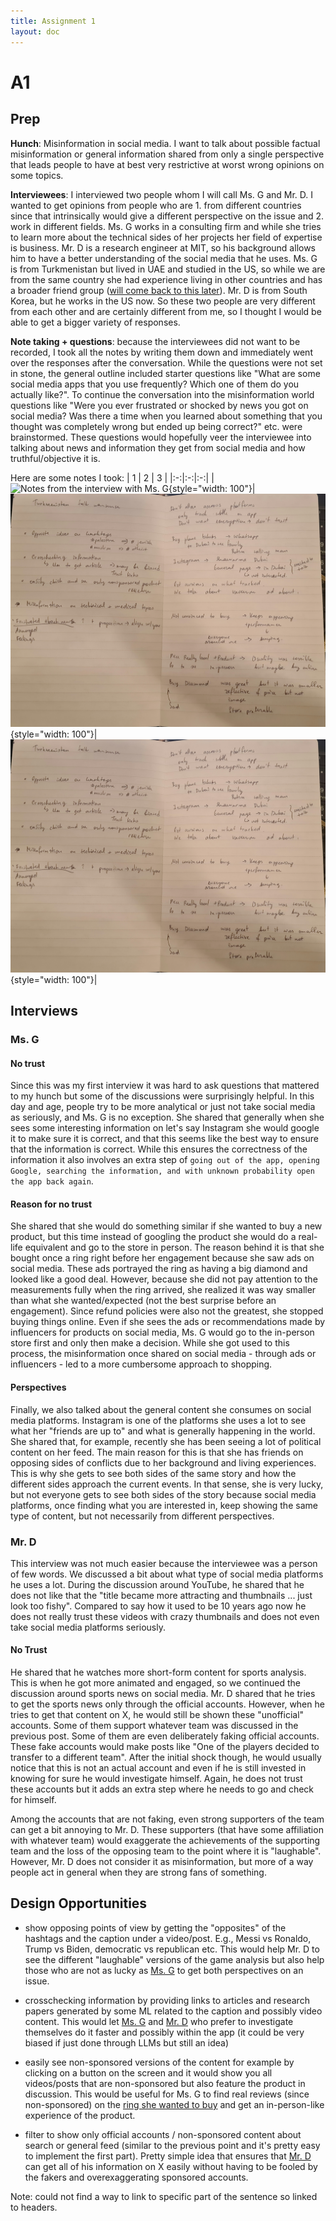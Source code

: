 ```yaml
---
title: Assignment 1
layout: doc
---
```


# A1

## Prep

**Hunch**: Misinformation in social media. I want to talk about possible factual misinformation or general information shared from only a single perspective that leads people to have at best very restrictive at worst wrong opinions on some topics.

**Interviewees**: I interviewed two people whom I will call Ms. G and Mr. D. I wanted to get opinions from people who are 1. from different countries since that intrinsically would give a different perspective on the issue and 2. work in different fields. Ms. G works in a consulting firm and while she tries to learn more about the technical sides of her projects her field of expertise is business. Mr. D is a research engineer at MIT, so his background allows him to have a better understanding of the social media that he uses. Ms. G is from Turkmenistan but lived in UAE and studied in the US, so while we are from the same country she had experience living in other countries and has a broader friend group ([will come back to this later](#perspectives)). Mr. D is from South Korea, but he works in the US now. So these two people are very different from each other and are certainly different from me, so I thought I would be able to get a bigger variety of responses.

**Note taking + questions**: because the interviewees did not want to be recorded, I took all the notes by writing them down and immediately went over the responses after the conversation. While the questions were not set in stone, the general outline included starter questions like "What are some social media apps that you use frequently? Which one of them do you actually like?". To continue the conversation into the misinformation world questions like "Were you ever frustrated or shocked by news you got on social media? Was there a time when you learned about something that you thought was completely wrong but ended up being correct?" etc. were brainstormed. These questions would hopefully veer the interviewee into talking about news and information they get from social media and how truthful/objective it is.

Here are some notes I took:
| 1 | 2 | 3 |
|:-:|:-:|:-:|
|![Notes from the interview with Ms. G](/../assets/images/a1/a1-interview-notes-1.jpg){style="width: 100"}|![Continued notes from the interview with Ms. G](/../assets/images/a1/a1-interview-notes-2.jpg){style="width: 100"}|![Notes from the interview with Mr. D](/../assets/images/a1/a1-interview-notes-2.jpg){style="width: 100"}|

## Interviews

### Ms. G

#### No trust

Since this was my first interview it was hard to ask questions that mattered to my hunch but some of the discussions were surprisingly helpful. In this day and age, people try to be more analytical or just not take social media as seriously, and Ms. G is no exception. She shared that generally when she sees some interesting information on let's say Instagram she would google it to make sure it is correct, and that this seems like the best way to ensure that the information is correct. While this ensures the correctness of the information it also involves an extra step of `going out of the app, opening Google, searching the information, and with unknown probability open the app back again`.

#### Reason for no trust

She shared that she would do something similar if she wanted to buy a new product, but this time instead of googling the product she would do a real-life equivalent and go to the store in person. The reason behind it is that she bought once a ring right before her engagement because she saw ads on social media. These ads portrayed the ring as having a big diamond and looked like a good deal. However, because she did not pay attention to the measurements fully when the ring arrived, she realized it was way smaller than what she wanted/expected (not the best surprise before an engagement). Since refund policies were also not the greatest, she stopped buying things online. Even if she sees the ads or recommendations made by influencers for products on social media, Ms. G would go to the in-person store first and only then make a decision. While she got used to this process, the misinformation once shared on social media - through ads or influencers - led to a more cumbersome approach to shopping.

#### Perspectives

Finally, we also talked about the general content she consumes on social media platforms. Instagram is one of the platforms she uses a lot to see what her "friends are up to" and what is generally happening in the world. She shared that, for example, recently she has been seeing a lot of political content on her feed. The main reason for this is that she has friends on opposing sides of conflicts due to her background and living experiences. This is why she gets to see both sides of the same story and how the different sides approach the current events. In that sense, she is very lucky, but not everyone gets to see both sides of the story because social media platforms, once finding what you are interested in, keep showing the same type of content, but not necessarily from different perspectives.

### Mr. D

This interview was not much easier because the interviewee was a person of few words. We discussed a bit about what type of social media platforms he uses a lot. During the discussion around YouTube, he shared that he does not like that the "title became more attracting and thumbnails ... just look too fishy". Compared to say how it used to be 10 years ago now he does not really trust these videos with crazy thumbnails and does not even take social media platforms seriously.

#### No Trust

He shared that he watches more short-form content for sports analysis. This is when he got more animated and engaged, so we continued the discussion around sports news on social media. Mr. D shared that he tries to get the sports news only through the official accounts. However, when he tries to get that content on X, he would still be shown these "unofficial" accounts. Some of them support whatever team was discussed in the previous post. Some of them are even deliberately faking official accounts. These fake accounts would make posts like "One of the players decided to transfer to a different team". After the initial shock though, he would usually notice that this is not an actual account and even if he is still invested in knowing for sure he would investigate himself. Again, he does not trust these accounts but it adds an extra step where he needs to go and check for himself.

Among the accounts that are not faking, even strong supporters of the team can get a bit annoying to Mr. D. These supporters (that have some affiliation with whatever team) would exaggerate the achievements of the supporting team and the loss of the opposing team to the point where it is "laughable". However, Mr. D does not consider it as misinformation, but more of a way people act in general when they are strong fans of something.

## Design Opportunities

- show opposing points of view by getting the "opposites" of the hashtags and the caption under a video/post. E.g., Messi vs Ronaldo, Trump vs Biden, democratic vs republican etc. This would help Mr. D to see the different "laughable" versions of the game analysis but also help those who are not as lucky as [Ms. G](#perspectives) to get both perspectives on an issue.

- crosschecking information by providing links to articles and research papers generated by some ML related to the caption and possibly video content. This would let [Ms. G](#no-trust) and [Mr. D](#no-trust-1) who prefer to investigate themselves do it faster and possibly within the app (it could be very biased if just done through LLMs but still an idea)

- easily see non-sponsored versions of the content for example by clicking on a button on the screen and it would show you all videos/posts that are non-sponsored but also feature the product in discussion. This would be useful for Ms. G to find real reviews (since non-sponsored) on the [ring she wanted to buy](#reason-for-no-trust) and get an in-person-like experience of the product.

- filter to show only official accounts / non-sponsored content about search or general feed (similar to the previous point and it's pretty easy to implement the first part). Pretty simple idea that ensures that [Mr. D](#no-trust-1) can get all of his information on X easily without having to be fooled by the fakers and overexaggerating sponsored accounts.

Note: could not find a way to link to specific part of the sentence so linked to headers.
